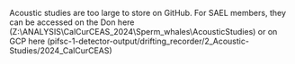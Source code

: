 Acoustic studies are too large to store on GitHub. For SAEL members, they can be accessed on the Don here (Z:\ANALYSIS\CalCurCEAS_2024\Sperm_whales\AcousticStudies) or on GCP here (pifsc-1-detector-output/drifting_recorder/2_Acoustic-Studies/2024_CalCurCEAS)
